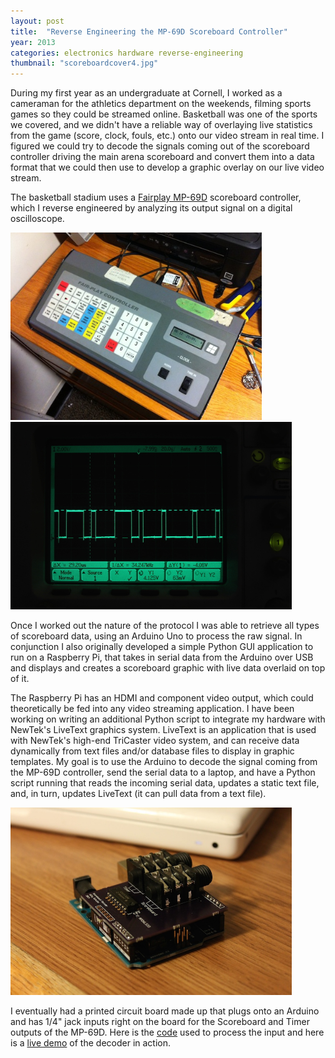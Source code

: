 ```yaml
---
layout: post
title:  "Reverse Engineering the MP-69D Scoreboard Controller"
year: 2013
categories: electronics hardware reverse-engineering
thumbnail: "scoreboardcover4.jpg"
---
```


During my first year as an undergraduate at Cornell, I worked as a cameraman for the athletics department on the weekends, filming sports games so they could be streamed online. Basketball was one of the sports we covered, and we didn't have a reliable way of overlaying live statistics from the game (score, clock, fouls, etc.) onto our video stream in real time. I figured we could try to decode the signals coming out of the scoreboard controller driving the main arena scoreboard and convert them into a data format that we could then use to develop a graphic overlay on our live video stream. 

The basketball stadium uses a [Fairplay MP-69D](https://nesc-timekeeping.fandom.com/wiki/Fair-Play_MP-69) scoreboard controller, which I reverse engineered by analyzing its output signal on a digital oscilloscope.

<img height="300px" src="/assets/fairplayweb.jpg" class="centerImg">

<img height="300px" src="/assets/scoreboard/signal1.jpg" class="centerImg">

<!-- ![alt text](/assets/scoreboard/purple1.jpg) -->


Once I worked out the nature of the protocol I was able to retrieve all types of scoreboard data, using an Arduino Uno to process the raw signal. In conjunction I also originally developed a simple Python GUI application to run on a Raspberry Pi, that takes in serial data from the Arduino over USB and displays and creates a scoreboard graphic with live data overlaid on top of it. 

The Raspberry Pi has an HDMI and component video output, which could theoretically be fed into any video streaming application. I have been working on writing an additional Python script to integrate my hardware with NewTek's LiveText graphics system. LiveText is an application that is used with NewTek's high-end TriCaster video system, and can receive data dynamically from text files and/or database files to display in graphic templates. My goal is to use the Arduino to decode the signal coming from the MP-69D controller, send the serial data to a laptop, and have a Python script running that reads the incoming serial data, updates a static text file, and, in turn, updates LiveText (it can pull data from a text file).

<img height="300px" src="/assets/scoreboard/shield1.jpg" class="centerImg">

I eventually had a printed circuit board made up that plugs onto an Arduino and has 1/4" jack inputs right on the board for the Scoreboard and Timer outputs of the MP-69D. Here is the [code](https://github.com/will62794/MP-69D-Scoreboard-Decoder) used to process the input and here is a [live demo](https://www.youtube.com/watch?v=JgkRyoUVtak) of the decoder in action.

<!-- ![alt text](/assets/scoreboard/shield1.jpg) -->



